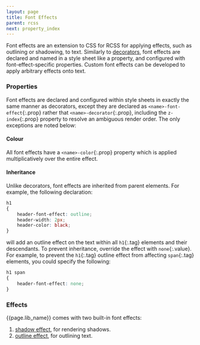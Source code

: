```yaml
---
layout: page
title: Font Effects
parent: rcss
next: property_index
---
```


Font effects are an extension to CSS for RCSS for applying effects, such as outlining or shadowing, to text. Similarly to [decorators](decorators.html), font effects are declared and named in a style sheet like a property, and configured with font-effect-specific properties. Custom font effects can be developed to apply arbitrary effects onto text.

### Properties

Font effects are declared and configured within style sheets in exactly the same manner as decorators, except they are declared as `<name>-font-effect`{:.prop} rather that `<name>-decorator`{:.prop}, including the `z-index`{:.prop} property to resolve an ambiguous render order. The only exceptions are noted below:

#### Colour

All font effects have a `<name>-color`{:.prop} property which is applied multiplicatively over the entire effect.

#### Inheritance

Unlike decorators, font effects are inherited from parent elements. For example, the following declaration:

```css
h1
{
	header-font-effect: outline;
	header-width: 2px;
	header-color: black;
}
```

will add an outline effect on the text within all `h1`{:.tag} elements and their descendants. To prevent inheritance, override the effect with `none`{:.value}. For example, to prevent the `h1`{:.tag} outline effect from affecting `span`{:.tag} elements, you could specify the following:

```css
h1 span
{
	header-font-effect: none;
}
```

### Effects

{{page.lib_name}} comes with two built-in font effects:

1. [shadow effect](font_effects/shadow.html), for rendering shadows.
2. [outline effect](font_effects/outline.html), for outlining text. 